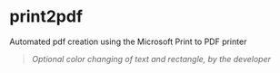 # print2pdf
Automated pdf creation using the Microsoft Print to PDF printer

> *Optional color changing of text and rectangle, by the developer*

